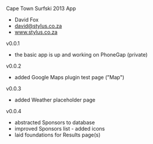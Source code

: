 Cape Town Surfski 2013 App
- David Fox
- david@stylus.co.za
- www.stylus.co.za

v0.0.1
- the basic app is up and working on PhoneGap (private)

v0.0.2
- added Google Maps plugin test page ("Map")

v0.0.3
- added Weather placeholder page

v0.0.4
- abstracted Sponsors to database
- improved Sponsors list - added icons
- laid foundations for Results page(s)
